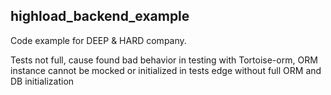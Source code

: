 ## highload_backend_example

Code example for DEEP & HARD company.

Tests not full, cause found bad behavior in testing with Tortoise-orm, ORM instance cannot be mocked or initialized in tests edge without full ORM and DB initialization
